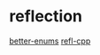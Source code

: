 # reflection

[better-enums](https://github.com/aantron/better-enums)
[refl-cpp](https://github.com/veselink1/refl-cpp)
